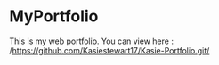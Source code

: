 # MyPortfolio
This is my web portfolio. You can view here : /https://github.com/Kasiestewart17/Kasie-Portfolio.git/ 
